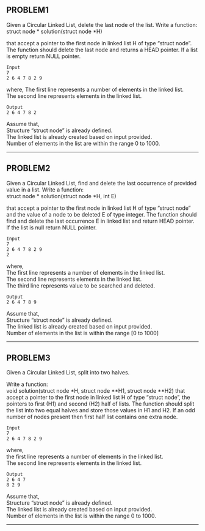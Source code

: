 ## PROBLEM1
Given a Circular Linked List, delete the last node of the list.
Write a function:
    struct node * solution(struct node *H)

that accept a pointer to the first node in linked list H of type “struct node”. The function should delete the last node and returns a HEAD pointer. If a list is empty return NULL pointer.

    Input
    7
    2 6 4 7 8 2 9

where, 
The first line represents a number of elements in the linked list.  
The second line represents elements in the linked list.  

    Output
    2 6 4 7 8 2

 

Assume that,  
Structure “struct node” is already defined.  
The linked list is already created based on input provided.  
Number of elements in the list are within the range 0  to 1000.  

---

## PROBLEM2
Given a Circular Linked List, find and delete the last occurrence of provided value in a list.
Write a function:  
    struct node * solution(struct node *H, int E)

that accept a pointer to the first node in linked list H of type “struct node” and the value of a node to be deleted E of type integer. The function should find and delete the last occurrence E in linked list and return HEAD pointer. If the list is null return NULL pointer.

    Input
    7
    2 6 4 7 8 2 9
    2

where,  
The first line represents a number of elements in the linked list.  
The second line represents elements in the linked list.  
The third line represents value to be searched and deleted.  

    Output
    2 6 4 7 8 9

Assume that,  
Structure “struct node” is already defined.  
The linked list is already created based on input provided.  
Number of elements in the list is within the range [0 to 1000]  

---

## PROBLEM3
Given a Circular Linked List, split into two halves.  

Write a function:       
    void solution(struct node *H, struct node **H1, struct node **H2)
that accept a pointer to the first node in linked list H of type “struct node”, the pointers to first (H1) and second (H2) half of lists. The function should split the list into two equal halves and store those values in H1 and H2. If an odd number of nodes present then first half list contains one extra node.

    Input
    7 
    2 6 4 7 8 2 9 

where,  
the first line represents a number of elements in the linked list.  
The second line represents elements in the linked list.  

    Output
    2 6 4 7
    8 2 9

Assume that,  
Structure “struct node” is already defined.  
The linked list is already created based on input provided.  
Number of elements in the list is within the range 0 to 1000.  

---
